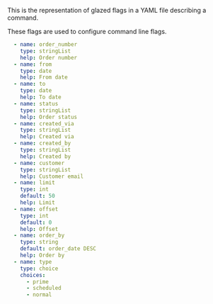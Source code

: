 This is the representation of glazed flags in a YAML file
describing a command.

These flags are used to configure command line flags.

```yaml
  - name: order_number
    type: stringList
    help: Order number
  - name: from
    type: date
    help: From date
  - name: to
    type: date
    help: To date
  - name: status
    type: stringList
    help: Order status
  - name: created_via
    type: stringList
    help: Created via
  - name: created_by
    type: stringList
    help: Created by
  - name: customer
    type: stringList
    help: Customer email
  - name: limit
    type: int
    default: 50
    help: Limit
  - name: offset
    type: int
    default: 0
    help: Offset
  - name: order_by
    type: string
    default: order_date DESC
    help: Order by
  - name: type
    type: choice
    choices:
      - prime
      - scheduled
      - normal
```
